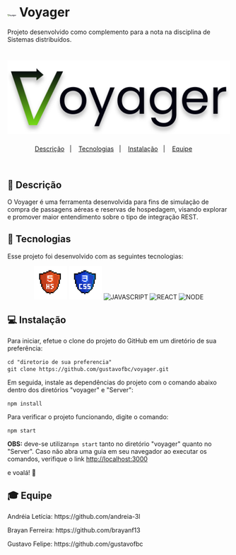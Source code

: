 # <img alt="pomowars" title="pomowars" src="./voyager/src/assets/Logo.svg" width="20px" /> Voyager

Projeto desenvolvido como complemento para a nota na disciplina de Sistemas distribuídos.

<h1 align="center">
    <img alt="pomowars" title="pomowars" src="./voyager/src/assets/Logo.svg" />
</h1>


<p align="center">
  <a href="#pencil-descrição">Descrição</a>&nbsp;&nbsp;&nbsp;|&nbsp;&nbsp;&nbsp;
  <a href="#rocket-tecnologias">Tecnologias</a>&nbsp;&nbsp;&nbsp;|&nbsp;&nbsp;&nbsp;
  <a href="#computer-instalação">Instalação</a>&nbsp;&nbsp;&nbsp;|&nbsp;&nbsp;&nbsp;
  <a href="#mortar_board-equipe">Equipe</a>&nbsp;&nbsp;&nbsp;&nbsp;&nbsp;&nbsp;
</p>

<br>

## :pencil: Descrição
O Voyager é uma ferramenta desenvolvida para fins de simulação de compra de passagens aéreas e reservas de hospedagem, visando explorar e promover maior entendimento sobre o tipo
de integração REST.
<br>

## :rocket: Tecnologias

Esse projeto foi desenvolvido com as seguintes tecnologias:

<p align="center">
    <img alt="HTML" title="HTML" src="https://github.com/gustavofbc/pixel_of_shields/blob/main/base/html.png" width="75"/>
    <img alt="CSS3" title="CSS3" src="https://github.com/gustavofbc/pixel_of_shields/blob/main/base/css.png" width="75"/>
    <img alt="JAVASCRIPT" title="JAVASCRIPT" src="https://github.com/gustavofbc/pixel_of_shields/blob/main/base/javascript.png" width="75"/>
    <img alt="REACT" title="REACT" src="https://github.com/gustavofbc/pixel_of_shields/blob/main/base/react.png" width="75"/>
    <img alt="NODE" title="NODE" src="https://github.com/gustavofbc/pixel_of_shields/blob/main/base/node.png" width="75"/>
</p>

## :computer: Instalação

Para iniciar, efetue o clone do projeto do GitHub em um diretório de sua preferência:

```shell
cd "diretorio de sua preferencia"
git clone https://github.com/gustavofbc/voyager.git
```

Em seguida, instale as dependências do projeto com o comando abaixo dentro dos diretórios "voyager" e "Server":

```shell
npm install
```

Para verificar o projeto funcionando, digite o comando:

```shell
npm start
```
<b>OBS:</b> deve-se utilizar```npm start``` tanto no diretório "voyager" quanto no "Server". Caso não abra uma guia em seu navegador ao executar os comandos, verifique o link [http://localhost:3000](http://localhost:3000)

e voalá! :tada:

## :mortar_board: Equipe
<p> Andréia Letícia: https://github.com/andreia-3l </p>
<p> Brayan Ferreira: https://github.com/brayanf13 </p>
<p> Gustavo Felipe: https://github.com/gustavofbc </p>
